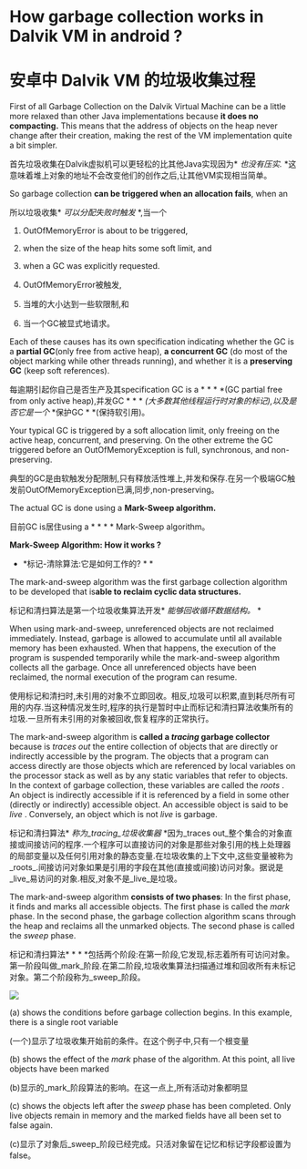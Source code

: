 # How garbage collection works in Dalvik VM in android ?

# 安卓中 Dalvik VM 的垃圾收集过程


First of all Garbage Collection on the Dalvik Virtual Machine can be a little more relaxed than other Java implementations because **it does no compacting.** This means that the address of objects on the heap never change after their creation, making the rest of the VM implementation quite a bit simpler.

首先垃圾收集在Dalvik虚拟机可以更轻松的比其他Java实现因为* *也没有压实.* *这意味着堆上对象的地址不会改变他们的创作之后,让其他VM实现相当简单。


So garbage collection **can be triggered when an allocation fails**, when an

所以垃圾收集* *可以分配失败时触发* *,当一个


1.  OutOfMemoryError is about to be triggered,
2.  when the size of the heap hits some soft limit, and
3.  when a GC was explicitly requested.

1. OutOfMemoryError被触发,
2. 当堆的大小达到一些软限制,和
3. 当一个GC被显式地请求。



Each of these causes has its own specification indicating whether the GC is a **partial GC**(only free from active heap), **a concurrent GC** (do most of the object marking while other threads running), and whether it is a **preserving GC** (keep soft references).

每逾期引起你自己是否生产及其specification GC is a * * * *(GC partial free from only active heap),并发GC * * * *(大多数其他线程运行时对象的标记),以及是否它是一个* *保护GC * *(保持软引用)。


Your typical GC is triggered by a soft allocation limit, only freeing on the active heap, concurrent, and preserving. On the other extreme the GC triggered before an OutOfMemoryException is full, synchronous, and non-preserving.

典型的GC是由软触发分配限制,只有释放活性堆上,并发和保存.在另一个极端GC触发前OutOfMemoryException已满,同步,non-preserving。


The actual GC is done using a **Mark-Sweep algorithm.**

目前GC is居住using a * * * * Mark-Sweep algorithm。


**Mark-Sweep Algorithm: How it works ?**

* *标记-清除算法:它是如何工作的? * *


The mark-and-sweep algorithm was the first garbage collection algorithm to be developed that is**able to reclaim cyclic data structures.**

标记和清扫算法是第一个垃圾收集算法开发* *能够回收循环数据结构。* *


When using mark-and-sweep, unreferenced objects are not reclaimed immediately. Instead, garbage is allowed to accumulate until all available memory has been exhausted. When that happens, the execution of the program is suspended temporarily while the mark-and-sweep algorithm collects all the garbage. Once all unreferenced objects have been reclaimed, the normal execution of the program can resume.

使用标记和清扫时,未引用的对象不立即回收。相反,垃圾可以积累,直到耗尽所有可用的内存.当这种情况发生时,程序的执行是暂时中止而标记和清扫算法收集所有的垃圾.一旦所有未引用的对象被回收,恢复程序的正常执行。


The mark-and-sweep algorithm is **called a _tracing_ garbage collector** because is _traces out_ the entire collection of objects that are directly or indirectly accessible by the program. The objects that a program can access directly are those objects which are referenced by local variables on the processor stack as well as by any static variables that refer to objects. In the context of garbage collection, these variables are called the _roots_ . An object is indirectly accessible if it is referenced by a field in some other (directly or indirectly) accessible object. An accessible object is said to be _live_ . Conversely, an object which is not _live_ is garbage.

标记和清扫算法* *称为_tracing_垃圾收集器* *因为_traces out_整个集合的对象直接或间接访问的程序.一个程序可以直接访问的对象是那些对象引用的栈上处理器的局部变量以及任何引用对象的静态变量.在垃圾收集的上下文中,这些变量被称为_roots_.间接访问对象如果是引用的字段在其他(直接或间接)访问对象。据说是_live_易访问的对象.相反,对象不是_live_是垃圾。


The mark-and-sweep algorithm **consists of two phases**: In the first phase, it finds and marks all accessible objects. The first phase is called the _mark_ phase. In the second phase, the garbage collection algorithm scans through the heap and reclaims all the unmarked objects. The second phase is called the _sweep_ phase.

标记和清扫算法* * * *包括两个阶段:在第一阶段,它发现,标志着所有可访问对象。第一阶段叫做_mark_阶段.在第二阶段,垃圾收集算法扫描通过堆和回收所有未标记对象。第二个阶段称为_sweep_阶段。


![](https://cdn-images-1.medium.com/max/800/1*BCwoxkkyuAtWWu5bkjU1ww.gif)




(a) shows the conditions before garbage collection begins. In this example, there is a single root variable

(一个)显示了垃圾收集开始前的条件。在这个例子中,只有一个根变量


(b) shows the effect of the _mark_ phase of the algorithm. At this point, all live objects have been marked

(b)显示的_mark_阶段算法的影响。在这一点上,所有活动对象都明显


(c) shows the objects left after the _sweep_ phase has been completed. Only live objects remain in memory and the marked fields have all been set to false again.

(c)显示了对象后_sweep_阶段已经完成。只活对象留在记忆和标记字段都设置为false。


